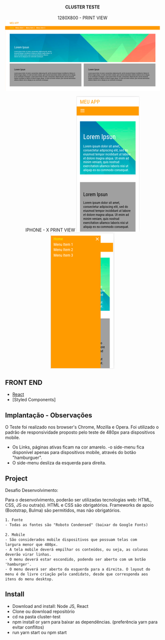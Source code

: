 <h4 align="center">
  CLUSTER TESTE
</h4>
<p align="center">
 1280X800 - PRINT VIEW
  <img alt="layout" src=".github/ss.png">
   
</p>
<p align="center">
IPHONE - X PRINT VIEW
  <img alt="layout" src=".github/mobile.png">
   <img alt="layout" src=".github/mobile2.png">
</p>

## FRONT END

- [React](https://reactjs.org)
- [Styled Components]

## Implantação - Observações

O Teste foi realizado nos browser's Chrome, Mozilla e Opera.
Foi utilizado o padrão de responsividade proposto pelo teste de 480px para dispositivos mobile.

- Os Links, páginas ativas ficam na cor amarelo.
  -o side-menu fica disponível apenas para dispositivos mobile, através do botão "hamburguer".
- O side-menu desliza da esquerda para direita.

## Project

Desafio Desenvolvimento:

Para o desenvolvimento, poderão ser utilizadas tecnologias web: HTML, CSS, JS ou outra(s). HTML e CSS são obrigatórios.
Frameworks de apoio (Bootstrap, Bulma) são permitidos, mas não obrigatórios.

    1. Fonte
    - Todas as fontes são "Roboto Condensed" (baixar do Google Fonts)

    2. Mobile
    - São considerados mobile dispositivos que possuam telas com largura menor que 480px.
    - A tela mobile deverá empilhar os conteúdos, ou seja, as colunas deverão virar linhas.
    - O menu deverá estar escondido, podendo ser aberto com um botão 'hamburger'.
    - O menu deverá ser aberto da esquerda para a direita. O layout do menu é de livre criação pelo candidato, desde que corresponda aos itens do menu desktop.

## Install

- Download and install: Node JS, React
- Clone ou download repositório
- cd na pasta cluster-test
- npm install or yarn para baixar as dependências. (preferência yarn para evitar conflitos)
- run yarn start ou npm start
